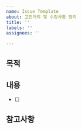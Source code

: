 ```yaml
---
name: Issue Template
about: 고민거리 및 수정사항 정리
title: ''
labels: ''
assignees: ''

---
```


## 목적
>
## 내용 
- [ ]
## 참고사항
